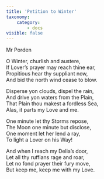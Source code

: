```yaml
---
title: 'Petition to Winter'
taxonomy:
    category:
        - docs
visible: false
---
```


<div class="author">Mr Porden</div>

O Winter, churlish and austere,  
If Lover’s prayer may reach thine ear,  
Propitious hear thy suppliant now,  
And bid the north wind cease to blow.

Disperse yon clouds, dispel the rain,  
And drive yon waters from the Plain,  
That Plain thou makest a fordless Sea,  
Alas, it parts my Love and me.

One minute let thy Storms repose,  
The Moon one minute but disclose,  
One moment let her lend a ray,  
To light a Lover on his Way!

And when I reach my Delia’s door,  
Let all thy ruffians rage and roar,  
Let no fond prayer their fury move,  
But keep me, keep me with my Love.